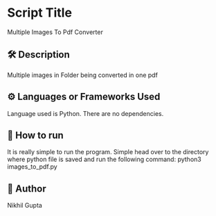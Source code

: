 # Script Title
Multiple Images To Pdf Converter

## 🛠️ Description
<!--Remove the below lines and add yours -->
Multiple images in Folder being converted in one pdf

## ⚙️ Languages or Frameworks Used
<!--Remove the below lines and add yours -->
Language used is Python. There are no dependencies.

## 🌟 How to run
<!--Remove the below lines and add yours -->
It is really simple to run the program. Simple head over to the directory where python file is saved and run the following 
command: python3 images_to_pdf.py

## 🤖 Author
<!--Remove the below lines and add yours -->
Nikhil Gupta